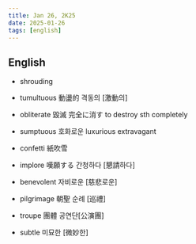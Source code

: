 ```yaml
---
title: Jan 26, 2K25
date: 2025-01-26
tags: [english]
---
```


## English

- shrouding
- tumultuous 動盪的 격동의 [激動의]
- obliterate 毀滅 完全に消す to destroy sth completely
- sumptuous 호화로운 luxurious extravagant
- confetti 紙吹雪

- implore 嘆願する 간청하다 [懇請하다]
- benevolent 자비로운 [慈悲로운]
- pilgrimage 朝聖 순례 [巡禮]
- troupe 團體 공연단[公演團]
- subtle 미묘한 [微妙한]